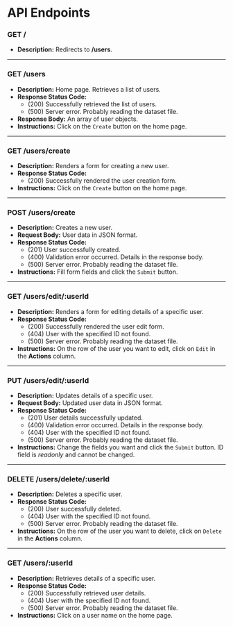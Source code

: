 # API Endpoints

### GET /

- **Description:** Redirects to **/users**.

---
### GET /users

- **Description:** Home page. Retrieves a list of users.
- **Response Status Code:**
    - (200) Successfully retrieved the list of users.
    - (500) Server error. Probably reading the dataset file.
- **Response Body:** An array of user objects.
- **Instructions:** Click on the `Create` button on the home page.

---
### GET /users/create

- **Description:** Renders a form for creating a new user.
- **Response Status Code:**
    - (200) Successfully rendered the user creation form.
- **Instructions:** Click on the `Create` button on the home page.

---
### POST /users/create

- **Description:** Creates a new user.
- **Request Body:** User data in JSON format.
- **Response Status Code:**
    - (201) User successfully created.
    - (400) Validation error occurred. Details in the response body.
    - (500) Server error. Probably reading the dataset file.
- **Instructions:** Fill form fields and click the `Submit` button.

---
### GET /users/edit/:userId

- **Description:** Renders a form for editing details of a specific user.
- **Response Status Code:**
    - (200) Successfully rendered the user edit form.
    - (404) User with the specified ID not found.
    - (500) Server error. Probably reading the dataset file.
- **Instructions:** On the row of the user you want to edit, click on `Edit` in the **Actions** column.

---
### PUT /users/edit/:userId

- **Description:** Updates details of a specific user.
- **Request Body:** Updated user data in JSON format.
- **Response Status Code:**
    - (201) User details successfully updated.
    - (400) Validation error occurred. Details in the response body.
    - (404) User with the specified ID not found.
    - (500) Server error. Probably reading the dataset file.
- **Instructions:** Change the fields you want and click the `Submit` button. ID field is *readonly* and cannot be changed.

---
### DELETE /users/delete/:userId

- **Description:** Deletes a specific user.
- **Response Status Code:**
    - (200) User successfully deleted.
    - (404) User with the specified ID not found.
    - (500) Server error. Probably reading the dataset file.
- **Instructions:** On the row of the user you want to delete, click on `Delete` in the **Actions** column.

---
### GET /users/:userId

- **Description:** Retrieves details of a specific user.
- **Response Status Code:**
    - (200) Successfully retrieved user details.
    - (404) User with the specified ID not found.
    - (500) Server error. Probably reading the dataset file.
- **Instructions:** Click on a user name on the home page.
